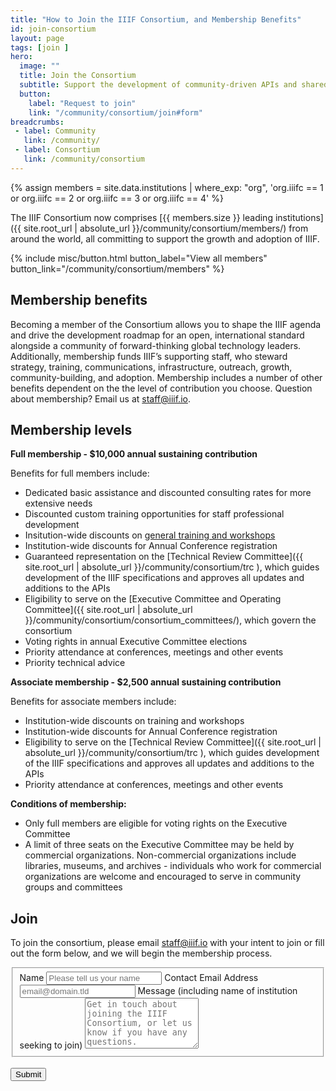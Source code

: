 ```yaml
---
title: "How to Join the IIIF Consortium, and Membership Benefits"
id: join-consortium
layout: page
tags: [join ]
hero:
  image: ""
  title: Join the Consortium
  subtitle: Support the development of community-driven APIs and shared technologies providing rich access to digitized image, audio, and video resources.
  button:
    label: "Request to join"
    link: "/community/consortium/join#form"
breadcrumbs:
 - label: Community
   link: /community/
 - label: Consortium
   link: /community/consortium
---
```



{% assign members = site.data.institutions | where_exp: "org", 'org.iiifc == 1 or org.iiifc == 2 or org.iiifc == 3 or org.iiifc == 4' %}

The IIIF Consortium now comprises [{{ members.size }} leading institutions]({{ site.root_url | absolute_url }}/community/consortium/members/) from around the world, all committing to support the growth and adoption of IIIF.

<div class="columns is-centered">{% include misc/button.html button_label="View all members" button_link="/community/consortium/members" %}</div>

## Membership benefits

Becoming a member of the Consortium allows you to shape the IIIF agenda and drive the development roadmap for an open, international standard alongside a community of forward-thinking global technology leaders. Additionally, membership funds IIIF’s supporting staff, who steward strategy, training, communications, infrastructure, outreach, growth, community-building, and adoption. Membership includes a number of other benefits dependent on the the level of contribution you choose. Question about membership? Email us at staff@iiif.io.

## Membership levels

**Full membership - $10,000 annual sustaining contribution**

Benefits for full members include:

*   Dedicated basic assistance and discounted consulting rates for more extensive needs
*   Discounted custom training opportunities for staff professional development
*   Insitution-wide discounts on [general training and workshops](https://iiif.io/get-started/training/)
*   Institution-wide discounts for Annual Conference registration
*   Guaranteed representation on the [Technical Review Committee]({{ site.root_url | absolute_url }}/community/consortium/trc ), which guides development of the IIIF specifications and approves all updates and additions to the APIs
*   Eligibility to serve on the [Executive Committee and Operating Committee]({{ site.root_url | absolute_url }}/community/consortium/consortium_committees/), which govern the consortium
*   Voting rights in annual Executive Committee elections
*   Priority attendance at conferences, meetings and other events
*   Priority technical advice 


**Associate membership - $2,500 annual sustaining contribution**

Benefits for associate members include:

*   Institution-wide discounts on training and workshops
*   Institution-wide discounts for Annual Conference registration
*   Eligibility to serve on the [Technical Review Committee]({{ site.root_url | absolute_url }}/community/consortium/trc ), which guides development of the IIIF specifications and approves all updates and additions to the APIs
*   Priority attendance at conferences, meetings and other events

**Conditions of membership:**
*   Only full members are eligible for voting rights on the Executive Committee
*   A limit of three seats on the Executive Committee may be held by commercial organizations. Non-commercial organizations include libraries, museums, and archives - individuals who work for commercial organizations are welcome and encouraged to serve in community groups and committees

## Join
<span id="form"></span>
To join the consortium, please email staff@iiif.io with your intent to join or fill out the form below, and we will begin the membership process.

<form id="fs-frm" name="simple-contact-form" accept-charset="utf-8" action="https://formspree.io/f/meqnqvzr" method="post">
  <fieldset id="fs-frm-inputs">
    <label for="full-name" class="label">Name</label>
    <input type="text" name="name" id="full-name" placeholder="Please tell us your name" required="" class="required input is-danger">
    <label for="email-address" class="label">Contact Email Address</label>
    <input type="email" name="_replyto" id="email-address" placeholder="email@domain.tld" required="" class="required email input is-danger">
    <label for="message" class="label">Message (including name of institution seeking to join)</label>
    <textarea rows="5" name="message" id="message" placeholder="Get in touch about joining the IIIF Consortium, or let us know if you have any questions." required="" class="required textarea input is-danger"></textarea>
    <input type="hidden" name="_subject" id="email-subject" value="Contact Form Submission">
  </fieldset>
  <br>
  <input type="submit" value="Submit" class="button">
</form>


